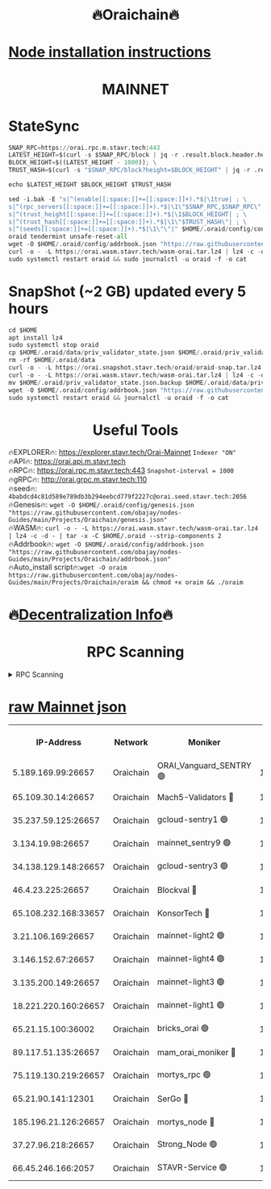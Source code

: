 <h1 align="center"> 🔥Oraichain🔥</h1>

[Node installation instructions](https://github.com/obajay/nodes-Guides/tree/main/Projects/Oraichain)
=
<h1 align="center"> MAINNET</h1>

# StateSync
```python
SNAP_RPC=https://orai.rpc.m.stavr.tech:443
LATEST_HEIGHT=$(curl -s $SNAP_RPC/block | jq -r .result.block.header.height); \
BLOCK_HEIGHT=$((LATEST_HEIGHT - 1000)); \
TRUST_HASH=$(curl -s "$SNAP_RPC/block?height=$BLOCK_HEIGHT" | jq -r .result.block_id.hash)

echo $LATEST_HEIGHT $BLOCK_HEIGHT $TRUST_HASH

sed -i.bak -E "s|^(enable[[:space:]]+=[[:space:]]+).*$|\1true| ; \
s|^(rpc_servers[[:space:]]+=[[:space:]]+).*$|\1\"$SNAP_RPC,$SNAP_RPC\"| ; \
s|^(trust_height[[:space:]]+=[[:space:]]+).*$|\1$BLOCK_HEIGHT| ; \
s|^(trust_hash[[:space:]]+=[[:space:]]+).*$|\1\"$TRUST_HASH\"| ; \
s|^(seeds[[:space:]]+=[[:space:]]+).*$|\1\"\"|" $HOME/.oraid/config/config.toml
oraid tendermint unsafe-reset-all
wget -O $HOME/.oraid/config/addrbook.json "https://raw.githubusercontent.com/obajay/nodes-Guides/main/Projects/Oraichain/addrbook.json"
curl -o - -L https://orai.wasm.stavr.tech/wasm-orai.tar.lz4 | lz4 -c -d - | tar -x -C $HOME/.oraid --strip-components 2
sudo systemctl restart oraid && sudo journalctl -u oraid -f -o cat
```
# SnapShot (~2 GB) updated every 5 hours
```python
cd $HOME
apt install lz4
sudo systemctl stop oraid
cp $HOME/.oraid/data/priv_validator_state.json $HOME/.oraid/priv_validator_state.json.backup
rm -rf $HOME/.oraid/data
curl -o - -L https://orai.snapshot.stavr.tech/oraid/oraid-snap.tar.lz4 | lz4 -c -d - | tar -x -C $HOME/.oraid --strip-components 2
curl -o - -L https://orai.wasm.stavr.tech/wasm-orai.tar.lz4 | lz4 -c -d - | tar -x -C $HOME/.oraid --strip-components 2
mv $HOME/.oraid/priv_validator_state.json.backup $HOME/.oraid/data/priv_validator_state.json
wget -O $HOME/.oraid/config/addrbook.json "https://raw.githubusercontent.com/obajay/nodes-Guides/main/Projects/Oraichain/addrbook.json"
sudo systemctl restart oraid && journalctl -u oraid -f -o cat
```

 <h1 align="center"> Useful Tools</h1>

🔥EXPLORER🔥:     https://explorer.stavr.tech/Orai-Mainnet        `Indexer "ON"` \
🔥API🔥:          https://orai.api.m.stavr.tech \
🔥RPC🔥:          https://orai.rpc.m.stavr.tech:443              `Snapshot-interval = 1000` \
🔥gRPC🔥:         http://orai.grpc.m.stavr.tech:110 \
🔥seed🔥:      `4babdcd4c81d589e789db3b294eebcd779f2227c@orai.seed.stavr.tech:2056` \
🔥Genesis🔥:   `wget -O $HOME/.oraid/config/genesis.json "https://raw.githubusercontent.com/obajay/nodes-Guides/main/Projects/Oraichain/genesis.json"` \
🔥WASM🔥:      `curl -o - -L https://orai.wasm.stavr.tech/wasm-orai.tar.lz4 | lz4 -c -d - | tar -x -C $HOME/.oraid --strip-components 2` \
🔥Addrbook🔥:  `wget -O $HOME/.oraid/config/addrbook.json "https://raw.githubusercontent.com/obajay/nodes-Guides/main/Projects/Oraichain/addrbook.json"` \
🔥Auto_install script🔥:`wget -O oraim https://raw.githubusercontent.com/obajay/nodes-Guides/main/Projects/Oraichain/oraim && chmod +x oraim && ./oraim`

🔥[Decentralization Info](https://github.com/obajay/StateSync-snapshots/tree/main/Projects/Oraichain/Decentralization)🔥
=
<h1 align="center"> RPC Scanning</h1>

<details>
<summary>RPC Scanning</summary>

<h2 align="center"> We scan nodes in real time every 4 hours. And we provide the final result of RPC endpoints.
We cannot influence the operation of these nodes in any way. </h2>


```python
If Voting Power is higher than 0 --> then the Node is a validator of the network and may be subject to attack and be a potential threat to the chain.
```
```python
We marked such validators with a red symbol
```

</details>

[raw Mainnet json](https://rpc-check.oraim.stavr.tech/oraim/rpc-oraim-result.json)
=


<table><tr><th>IP-Address</th><th>Network</th><th>Moniker</th><th>Latest Block Height</th><th>Earliest Block Height</th><th>Catching Up</th><th>Tx Index</th><th>Voting Power</th><th>Scan Time</th></tr><tr><td>5.189.169.99:26657</td><td>Oraichain</td><td>ORAI_Vanguard_SENTRY 🟢</td><td>16096807</td><td>0</td><td>False</td><td>on</td><td>0</td><td>2024-03-07T07:55:11.267849378UTC</td></tr><tr><td>65.109.30.14:26657</td><td>Oraichain</td><td>Mach5-Validators 🔴</td><td>16096817</td><td>0</td><td>False</td><td>off</td><td>644</td><td>2024-03-07T07:56:06.596532186UTC</td></tr><tr><td>35.237.59.125:26657</td><td>Oraichain</td><td>gcloud-sentry1 🟢</td><td>16096807</td><td>1</td><td>False</td><td>on</td><td>0</td><td>2024-03-07T07:55:08.510035841UTC</td></tr><tr><td>3.134.19.98:26657</td><td>Oraichain</td><td>mainnet_sentry9 🟢</td><td>16096812</td><td>1</td><td>False</td><td>on</td><td>0</td><td>2024-03-07T07:55:39.426803431UTC</td></tr><tr><td>34.138.129.148:26657</td><td>Oraichain</td><td>gcloud-sentry3 🟢</td><td>16096815</td><td>1</td><td>False</td><td>on</td><td>0</td><td>2024-03-07T07:55:54.258029056UTC</td></tr><tr><td>46.4.23.225:26657</td><td>Oraichain</td><td>Blockval 🔴</td><td>16096818</td><td>10774049</td><td>False</td><td>off</td><td>277222</td><td>2024-03-07T07:56:11.404315261UTC</td></tr><tr><td>65.108.232.168:33657</td><td>Oraichain</td><td>KonsorTech 🔴</td><td>16096807</td><td>14344801</td><td>False</td><td>off</td><td>50588</td><td>2024-03-07T07:55:07.885690057UTC</td></tr><tr><td>3.21.106.169:26657</td><td>Oraichain</td><td>mainnet-light2 🟢</td><td>16096811</td><td>15275144</td><td>False</td><td>on</td><td>0</td><td>2024-03-07T07:55:30.562197301UTC</td></tr><tr><td>3.146.152.67:26657</td><td>Oraichain</td><td>mainnet-light4 🟢</td><td>16096813</td><td>15275144</td><td>False</td><td>on</td><td>0</td><td>2024-03-07T07:55:42.093749688UTC</td></tr><tr><td>3.135.200.149:26657</td><td>Oraichain</td><td>mainnet-light3 🟢</td><td>16096814</td><td>15275144</td><td>False</td><td>on</td><td>0</td><td>2024-03-07T07:55:46.854429117UTC</td></tr><tr><td>18.221.220.160:26657</td><td>Oraichain</td><td>mainnet-light1 🟢</td><td>16096815</td><td>15643601</td><td>False</td><td>on</td><td>0</td><td>2024-03-07T07:55:51.566690421UTC</td></tr><tr><td>65.21.15.100:36002</td><td>Oraichain</td><td>bricks_orai 🟢</td><td>16096818</td><td>15848470</td><td>False</td><td>on</td><td>0</td><td>2024-03-07T07:56:11.170020632UTC</td></tr><tr><td>89.117.51.135:26657</td><td>Oraichain</td><td>mam_orai_moniker 🔴</td><td>16096807</td><td>15951001</td><td>False</td><td>on</td><td>5</td><td>2024-03-07T07:55:08.810876864UTC</td></tr><tr><td>75.119.130.219:26657</td><td>Oraichain</td><td>mortys_rpc 🟢</td><td>16096816</td><td>15960001</td><td>False</td><td>on</td><td>0</td><td>2024-03-07T07:56:01.940473178UTC</td></tr><tr><td>65.21.90.141:12301</td><td>Oraichain</td><td>SerGo 🔴</td><td>16096816</td><td>15996816</td><td>False</td><td>off</td><td>1</td><td>2024-03-07T07:55:58.716237301UTC</td></tr><tr><td>185.196.21.126:26657</td><td>Oraichain</td><td>mortys_node 🔴</td><td>16096807</td><td>16058801</td><td>False</td><td>on</td><td>168403</td><td>2024-03-07T07:55:11.593570769UTC</td></tr><tr><td>37.27.96.218:26657</td><td>Oraichain</td><td>Strong_Node 🟢</td><td>16096818</td><td>16086201</td><td>False</td><td>on</td><td>0</td><td>2024-03-07T07:56:13.826072934UTC</td></tr><tr><td>66.45.246.166:2057</td><td>Oraichain</td><td>STAVR-Service 🟢</td><td>16096816</td><td>16096001</td><td>False</td><td>on</td><td>0</td><td>2024-03-07T07:56:01.633365356UTC</td></tr></table>
